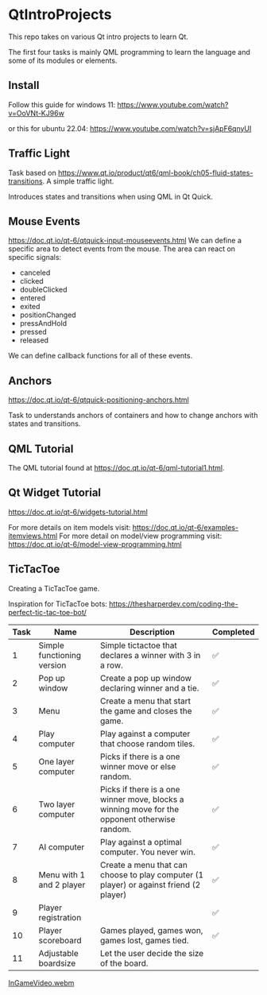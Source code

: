 # QtIntroProjects
This repo takes on various Qt intro projects to learn Qt. 

The first four tasks is mainly QML programming to learn the language and some of its modules or elements. 

## Install
Follow this guide for windows 11:
https://www.youtube.com/watch?v=OoVNt-KJ96w

or this for ubuntu 22.04:
https://www.youtube.com/watch?v=sjApF6qnyUI

## Traffic Light
Task based on https://www.qt.io/product/qt6/qml-book/ch05-fluid-states-transitions. A simple traffic light.  

Introduces states and transitions when using QML in Qt Quick. 

## Mouse Events
https://doc.qt.io/qt-6/qtquick-input-mouseevents.html
We can define a specific area to detect events from the mouse. The area can react on specific signals:
- canceled
- clicked
- doubleClicked
- entered
- exited
- positionChanged
- pressAndHold
- pressed
- released
    
We can define callback functions for all of these events. 


## Anchors
https://doc.qt.io/qt-6/qtquick-positioning-anchors.html

Task to understands anchors of containers and how to change anchors with states and transitions. 


##  QML Tutorial
The QML tutorial found at https://doc.qt.io/qt-6/qml-tutorial1.html. 


## Qt Widget Tutorial
https://doc.qt.io/qt-6/widgets-tutorial.html

For more details on item models visit: https://doc.qt.io/qt-6/examples-itemviews.html
For more detail on model/view programming visit: https://doc.qt.io/qt-6/model-view-programming.html



## TicTacToe
Creating a TicTacToe game. 

Inspiration for TicTacToe bots: https://thesharperdev.com/coding-the-perfect-tic-tac-toe-bot/

| Task  | Name | Description | Completed |
| ------------- |  ------------- | ------------- | ------------- |
| 1 | Simple functioning version | Simple tictactoe that declares a winner with 3 in a row.  | ✅ |
| 2 | Pop up window| Create a pop up window declaring winner and a tie.| ✅ |
| 3   | Menu| Create a menu that start the game and closes the game.  | ✅ |
| 4   | Play computer | Play against a computer that choose random tiles. | ✅|
| 5 | One layer computer | Picks if there is a one winner move or else random.  | ✅ | 
| 6 | Two layer computer | Picks if there is a one winner move, blocks a winning move for the opponent otherwise random.  |✅ | 
| 7 | AI computer | Play against a optimal computer. You never win. | ✅ | 
| 8   | Menu with 1 and 2 player | Create a menu that can choose to play computer (1 player) or against friend (2 player) | ✅ |
| 9 | Player registration | | ✅  |
| 10 | Player scoreboard | Games played, games won, games lost, games tied. | ✅ |
| 11 | Adjustable boardsize | Let the user decide the size of the board. |  |


 [InGameVideo.webm](https://github.com/synnevaag97/QtIntroProjects/assets/72789025/33b5c7c3-cfef-449b-9eef-5d939349d010)

